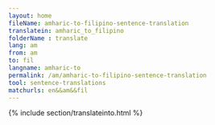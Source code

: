 ```yaml
---
layout: home
fileName: amharic-to-filipino-sentence-translation
translatein: amharic_to_filipino
folderName : translate
lang: am
from: am
to: fil
langname: amharic-to
permalink: /am/amharic-to-filipino-sentence-translation
tool: sentence-translations
matchurls: en&&am&&fil
---
```

{% include section/translateinto.html %}
